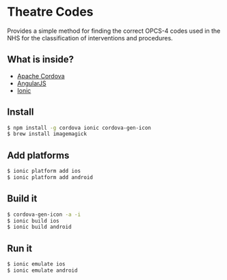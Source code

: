 Theatre Codes
=====================

Provides a simple method for finding the correct OPCS-4 codes used in the NHS for the classification of interventions and procedures.

## What is inside?
* [Apache Cordova](http://cordova.apache.org)
* [AngularJS](https://angularjs.org)
* [Ionic](http://ionicframework.com)

## Install

```bash
$ npm install -g cordova ionic cordova-gen-icon
$ brew install imagemagick 
```

## Add platforms

```bash
$ ionic platform add ios
$ ionic platform add android
```

## Build it

```bash
$ cordova-gen-icon -a -i 
$ ionic build ios
$ ionic build android
```

## Run it

```bash
$ ionic emulate ios
$ ionic emulate android
```
